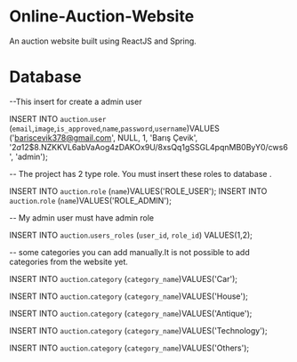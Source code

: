 # Online-Auction-Website
An auction website built using ReactJS and Spring.




# Database 
--This insert for create a admin user

INSERT INTO `auction`.`user`
(`email`,`image`,`is_approved`,`name`,`password`,`username`)VALUES
('bariscevik378@gmail.com', NULL, 1, 'Barış Çevik', '$2a$12$8.NZKKVL6abVaAog4zDAKOx9U/8xsQq1gSSGL4pqnMB0ByY0/cws6', 'admin');

-- The project has 2 type role. You must insert these roles to database .

INSERT INTO `auction`.`role`
(`name`)VALUES('ROLE_USER');
INSERT INTO `auction`.`role`
(`name`)VALUES('ROLE_ADMIN');

-- My admin user must have admin role

INSERT INTO `auction`.`users_roles`
(`user_id`,
`role_id`)
VALUES(1,2);


-- some categories you can add manually.It is not possible to add categories from the website yet.

INSERT INTO `auction`.`category`
(`category_name`)VALUES('Car');

INSERT INTO `auction`.`category`
(`category_name`)VALUES('House');

INSERT INTO `auction`.`category`
(`category_name`)VALUES('Antique');

INSERT INTO `auction`.`category`
(`category_name`)VALUES('Technology');


INSERT INTO `auction`.`category`
(`category_name`)VALUES('Others');
